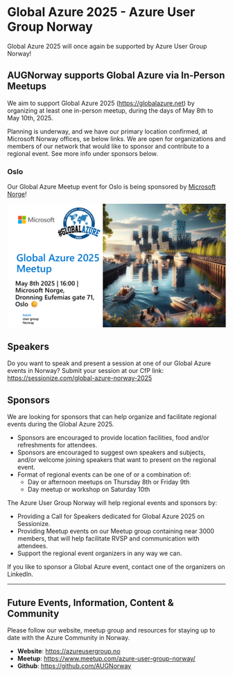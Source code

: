 # Global Azure 2025 - Azure User Group Norway

Global Azure 2025 will once again be supported by Azure User Group Norway!

## AUGNorway supports Global Azure via In-Person Meetups

We aim to support Global Azure 2025 (https://globalazure.net) by organizing at least one in-person meetup, during the days of May 8th to May 10th, 2025.

Planning is underway, and we have our primary location confirmed, at Microsoft Norway offices, se below links. We are open for organizations and members of our network that would like to sponsor and contribute to a regional event. See more info under sponsors below.

### Oslo

Our Global Azure Meetup event for Oslo is being sponsored by [Microsoft Norge](https://www.microsoft.no/)!

[![Global Azure Norway 2025 - Oslo](GlobalAzure2025_Oslo_Microsoft.png "Event information")](https://www.meetup.com/azure-user-group-norway/events/298799519/)

## Speakers

Do you want to speak and present a session at one of our Global Azure events in Norway? Submit your session at our CfP link: https://sessionize.com/global-azure-norway-2025

## Sponsors

We are looking for sponsors that can help organize and facilitate regional events during the Global Azure 2025.

* Sponsors are encouraged to provide location facilities, food and/or refreshments for attendees.
* Sponsors are encouraged to suggest own speakers and subjects, and/or welcome joining speakers that want to present on the regional event.
* Format of regional events can be one of or a combination of:
  * Day or afternoon meetups on Thursday 8th or Friday 9th
  * Day meetup or workshop on Saturday 10th

The Azure User Group Norway will help regional events and sponsors by:

* Providing a Call for Speakers dedicated for Global Azure 2025 on Sessionize.
* Providing Meetup events on our Meetup group containing near 3000 members, that will help facilitate RVSP and communication with attendees.
* Support the regional event organizers in any way we can.

If you like to sponsor a Global Azure event, contact one of the organizers on LinkedIn.

-------------------------------------------------

## Future Events, Information, Content & Community

Please follow our website, meetup group and resources for staying up to date with the Azure Community in Norway.

* **Website**: https://azureusergroup.no
* **Meetup**: https://www.meetup.com/azure-user-group-norway/
* **Github**: https://github.com/AUGNorway